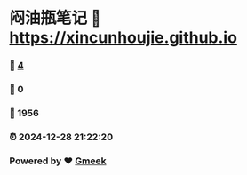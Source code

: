 # 闷油瓶笔记 :link: https://xincunhoujie.github.io 
### :page_facing_up: [4](https://xincunhoujie.github.io/tag.html) 
### :speech_balloon: 0 
### :hibiscus: 1956 
### :alarm_clock: 2024-12-28 21:22:20 
### Powered by :heart: [Gmeek](https://github.com/Meekdai/Gmeek)
